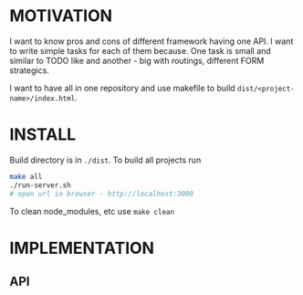# MOTIVATION

I want to know pros and cons of different framework having one API.
I want to write simple tasks for each of them because.
One task is small and similar to TODO like and another - big with routings, different FORM strategics.

I want to have all in one repository and use makefile to build `dist/<project-name>/index.html`.

# INSTALL

Build directory is in `./dist`. To build all projects run
```bash
make all
./run-server.sh
# open url in browser - http://localhost:3000
```

To clean node_modules, etc use `make clean`

# IMPLEMENTATION

## API

<!-- API documentation -->
